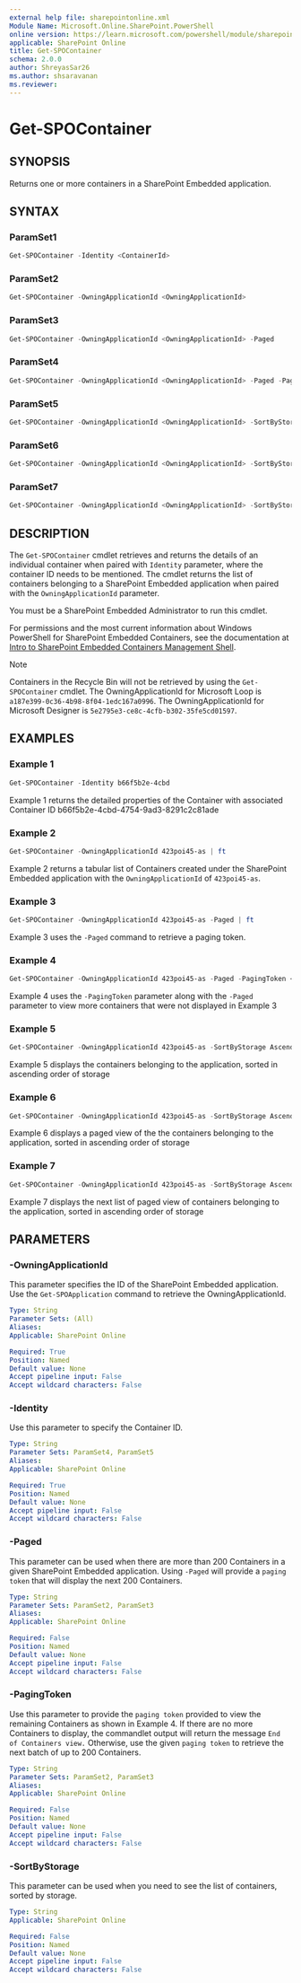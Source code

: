 ```yaml
---
external help file: sharepointonline.xml
Module Name: Microsoft.Online.SharePoint.PowerShell
online version: https://learn.microsoft.com/powershell/module/sharepoint-online/get-spocontainer
applicable: SharePoint Online
title: Get-SPOContainer
schema: 2.0.0
author: ShreyasSar26
ms.author: shsaravanan
ms.reviewer:
---
```


# Get-SPOContainer

## SYNOPSIS

Returns one or more containers in a SharePoint Embedded application. 

## SYNTAX

### ParamSet1

```powershell
Get-SPOContainer -Identity <ContainerId>
```

### ParamSet2

```powershell
Get-SPOContainer -OwningApplicationId <OwningApplicationId>
```

### ParamSet3
```powershell
Get-SPOContainer -OwningApplicationId <OwningApplicationId> -Paged
```

### ParamSet4
```powershell
Get-SPOContainer -OwningApplicationId <OwningApplicationId> -Paged -PagingToken <Token String>
```

### ParamSet5

```powershell
Get-SPOContainer -OwningApplicationId <OwningApplicationId> -SortByStorage <Ascending | Descending>
```

### ParamSet6

```powershell
Get-SPOContainer -OwningApplicationId <OwningApplicationId> -SortByStorage <Ascending | Descending>-Paged
```
### ParamSet7

```powershell
Get-SPOContainer -OwningApplicationId <OwningApplicationId> -SortByStorage <Ascending | Descending>-Paged -PagingToken <Token String>
```

## DESCRIPTION

The `Get-SPOContainer` cmdlet retrieves and returns the details of an individual container when paired with `Identity` parameter, where the container ID needs to be mentioned. The cmdlet returns the list of containers belonging to a SharePoint Embedded application when paired with the `OwningApplicationId` parameter. 

You must be a SharePoint Embedded Administrator to run this cmdlet.

For permissions and the most current information about Windows PowerShell for SharePoint Embedded Containers, see the documentation at [Intro to SharePoint Embedded Containers Management Shell](/powershell/sharepoint/sharepoint-online/introduction-sharepoint-online-management-shell).


> [!NOTE]  
> Containers in the Recycle Bin will not be retrieved by using the `Get-SPOContainer` cmdlet. 
> The OwningApplicationId for Microsoft Loop is `a187e399-0c36-4b98-8f04-1edc167a0996`.
> The OwningApplicationId for Microsoft Designer is `5e2795e3-ce8c-4cfb-b302-35fe5cd01597`.

## EXAMPLES

### Example 1

```powershell
Get-SPOContainer -Identity b66f5b2e-4cbd
```

Example 1 returns the detailed properties of the Container with associated Container ID b66f5b2e-4cbd-4754-9ad3-8291c2c81ade 

### Example 2

```powershell
Get-SPOContainer -OwningApplicationId 423poi45-as | ft 
```
Example 2 returns a tabular list of Containers created under the SharePoint Embedded application with the `OwningApplicationId` of  `423poi45-as`.

 
### Example 3

```powershell
Get-SPOContainer -OwningApplicationId 423poi45-as -Paged | ft
```
Example 3 uses the `-Paged` command to retrieve a paging token.

### Example 4

```powershell
Get-SPOContainer -OwningApplicationId 423poi45-as -Paged -PagingToken <Token String> | ft 
```

Example 4 uses the `-PagingToken` parameter along with the `-Paged` parameter to view more containers that were not displayed in Example 3

### Example 5

```powershell
Get-SPOContainer -OwningApplicationId 423poi45-as -SortByStorage Ascending
```

Example 5 displays the containers belonging to the application, sorted in ascending order of storage

### Example 6

```powershell
Get-SPOContainer -OwningApplicationId 423poi45-as -SortByStorage Ascending -Paged
```

Example 6 displays a paged view of the the containers belonging to the application, sorted in ascending order of storage

### Example 7

```powershell
Get-SPOContainer -OwningApplicationId 423poi45-as -SortByStorage Ascending -Paged -PagingToken <Token String>
```

Example 7 displays the next list of paged view of containers belonging to the application, sorted in ascending order of storage


## PARAMETERS

### -OwningApplicationId

This parameter specifies the ID of the SharePoint Embedded application. Use the `Get-SPOApplication` command to retrieve the OwningApplicationId.
 
```yaml
Type: String
Parameter Sets: (All)
Aliases:
Applicable: SharePoint Online

Required: True
Position: Named
Default value: None
Accept pipeline input: False
Accept wildcard characters: False
```

### -Identity

Use this parameter to specify the Container ID.
 
```yaml
Type: String
Parameter Sets: ParamSet4, ParamSet5
Aliases:
Applicable: SharePoint Online

Required: True
Position: Named
Default value: None
Accept pipeline input: False
Accept wildcard characters: False
```

### -Paged

This parameter can be used when there are more than 200 Containers in a given SharePoint Embedded application. Using `-Paged` will provide a `paging token` that will display the next 200 Containers.

```yaml
Type: String
Parameter Sets: ParamSet2, ParamSet3
Aliases:
Applicable: SharePoint Online

Required: False
Position: Named
Default value: None
Accept pipeline input: False
Accept wildcard characters: False
```


### -PagingToken

Use this parameter to provide the `paging token` provided to view the remaining Containers as shown in Example 4. If there are no more Containers to display, the commandlet output will return the message `End of Containers view.` Otherwise, use the given `paging token` to retrieve the next batch of up to 200 Containers.

```yaml
Type: String
Parameter Sets: ParamSet2, ParamSet3
Aliases:
Applicable: SharePoint Online

Required: False
Position: Named
Default value: None
Accept pipeline input: False
Accept wildcard characters: False
```

### -SortByStorage

This parameter can be used when you need to see the list of containers, sorted by storage. 

```yaml
Type: String
Applicable: SharePoint Online

Required: False
Position: Named
Default value: None
Accept pipeline input: False
Accept wildcard characters: False
```


